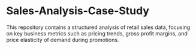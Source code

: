 # Sales-Analysis-Case-Study
This repository contains a structured analysis of retail sales data, focusing on key business metrics such as pricing trends, gross profit margins, and price elasticity of demand during promotions.
